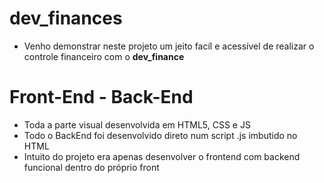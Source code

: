 # dev_finances

  - Venho demonstrar neste projeto um jeito facíl e acessível de realizar o controle financeiro com o **dev_finance**
  
# Front-End - Back-End
  - Toda a parte visual desenvolvida em HTML5, CSS e JS
  - Todo o BackEnd foi desenvolvido direto num script .js imbutido no HTML
  - Intuito do projeto era apenas desenvolver o frontend com backend funcional dentro do próprio front
